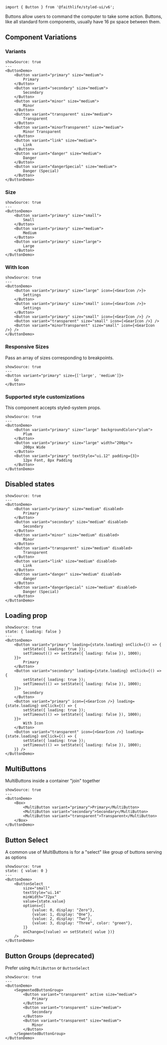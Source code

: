 `import { Button } from '@faithlife/styled-ui/v6';`

Buttons allow users to command the computer to take some action. Buttons, like all standard form components, usually have 16 px space between them.

## Component Variations

### Variants

```react
showSource: true
---
<ButtonDemo>
	<Button variant="primary" size="medium">
		Primary
	</Button>
	<Button variant="secondary" size="medium">
		Secondary
	</Button>
	<Button variant="minor" size="medium">
		Minor
	</Button>
	<Button variant="transparent" size="medium">
		Transparent
	</Button>
	<Button variant="minorTransparent" size="medium">
		Minor Transparent
	</Button>
	<Button variant="link" size="medium">
		Link
	</Button>
	<Button variant="danger" size="medium">
		Danger
	</Button>
	<Button variant="dangerSpecial" size="medium">
		Danger (Special)
	</Button>
</ButtonDemo>
```

### Size

```react
showSource: true
---
<ButtonDemo>
	<Button variant="primary" size="small">
		Small
	</Button>
	<Button variant="primary" size="medium">
		Medium
	</Button>
	<Button variant="primary" size="large">
		Large
	</Button>
</ButtonDemo>
```

### With Icon

```react
showSource: true
---
<ButtonDemo>
	<Button variant="primary" size="large" icon={<GearIcon />}>
		Settings
	</Button>
	<Button variant="primary" size="small" icon={<GearIcon />}>
		Settings
	</Button>
	<Button variant="primary" size="small" icon={<GearIcon />} />
	<Button variant="transparent" size="small" icon={<GearIcon />} />
	<Button variant="minorTransparent" size="small" icon={<GearIcon />} />
</ButtonDemo>
```

### Responsive Sizes

Pass an array of sizes corresponding to breakpoints.

```react
showSource: true
---
<Button variant="primary" size={['large', 'medium']}>
	Go
</Button>
```

### Supported style customizations

This component accepts styled-system props.

```react
showSource: true
---
<ButtonDemo>
	<Button variant="primary" size="large" backgroundColor="plum">
		Plum
	</Button>
	<Button variant="primary" size="large" width="200px">
		200px Wide
	</Button>
	<Button variant="primary" textStyle="ui.12" padding={3}>
		12px Font, 8px Padding
	</Button>
</ButtonDemo>
```

## Disabled states

```react
showSource: true
---
<ButtonDemo>
	<Button variant="primary" size="medium" disabled>
		Primary
	</Button>
	<Button variant="secondary" size="medium" disabled>
		Secondary
	</Button>
	<Button variant="minor" size="medium" disabled>
		Minor
	</Button>
	<Button variant="transparent" size="medium" disabled>
		Transparent
	</Button>
	<Button variant="link" size="medium" disabled>
		Link
	</Button>
	<Button variant="danger" size="medium" disabled>
		danger
	</Button>
	<Button variant="dangerSpecial" size="medium" disabled>
		Danger (Special)
	</Button>
</ButtonDemo>
```

## Loading prop

```react
showSource: true
state: { loading: false }
---
<ButtonDemo>
	<Button variant="primary" loading={state.loading} onClick={() => {
		setState({ loading: true });
		setTimeout(() => setState({ loading: false }), 1000);
	}}>
		Primary
	</Button>
	<Button variant="secondary" loading={state.loading} onClick={() => {
		setState({ loading: true });
		setTimeout(() => setState({ loading: false }), 1000);
	}}>
		Secondary
	</Button>
	<Button variant="primary" icon={<GearIcon />} loading={state.loading} onClick={() => {
		setState({ loading: true });
		setTimeout(() => setState({ loading: false }), 1000);
	}}>
		With Icon
	</Button>
	<Button variant="transparent" icon={<GearIcon />} loading={state.loading} onClick={() => {
		setState({ loading: true });
		setTimeout(() => setState({ loading: false }), 1000);
	}} />
</ButtonDemo>
```

## MultiButtons

MultiButtons inside a container "join" together

```react
showSource: true
---
<ButtonDemo>
	<Box>
		<MultiButton variant="primary">Primary</MultiButton>
		<MultiButton variant="secondary">Secondary</MultiButton>
		<MultiButton variant="transparent">Transparent</MultiButton>
	</Box>
</ButtonDemo>
```

## Button Select

A common use of MultiButtons is for a "select" like group of buttons serving as options

```react
showSource: true
state: { value: 0 }
---
<ButtonDemo>
	<ButtonSelect
		size="small"
		textStyle="ui.14"
		minWidth="72px"
		value={state.value}
		options={[
			{value: 0, display: "Zero"},
			{value: 1, display: "One"},
			{value: 2, display: "Two"},
			{value: 3, display: "Three", color: "green"},
		]}
		onChange={(value) => setState({ value })}
	/>
</ButtonDemo>
```

## Button Groups (deprecated)

Prefer using `MultiButton` or `ButtonSelect`

```react
showSource: true
---
<ButtonDemo>
	<SegmentedButtonGroup>
		<Button variant="transparent" active size="medium">
			Primary
		</Button>
		<Button variant="transparent" size="medium">
			Secondary
		</Button>
		<Button variant="transparent" size="medium">
			Minor
		</Button>
	</SegmentedButtonGroup>
</ButtonDemo>
```
